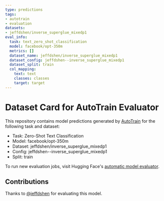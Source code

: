 ```yaml
---
type: predictions
tags:
- autotrain
- evaluation
datasets:
- jeffdshen/inverse_superglue_mixedp1
eval_info:
  task: text_zero_shot_classification
  model: facebook/opt-350m
  metrics: []
  dataset_name: jeffdshen/inverse_superglue_mixedp1
  dataset_config: jeffdshen--inverse_superglue_mixedp1
  dataset_split: train
  col_mapping:
    text: text
    classes: classes
    target: target
---
```

# Dataset Card for AutoTrain Evaluator

This repository contains model predictions generated by [AutoTrain](https://huggingface.co/autotrain) for the following task and dataset:

* Task: Zero-Shot Text Classification
* Model: facebook/opt-350m
* Dataset: jeffdshen/inverse_superglue_mixedp1
* Config: jeffdshen--inverse_superglue_mixedp1
* Split: train

To run new evaluation jobs, visit Hugging Face's [automatic model evaluator](https://huggingface.co/spaces/autoevaluate/model-evaluator).

## Contributions

Thanks to [@jeffdshen](https://huggingface.co/jeffdshen) for evaluating this model.